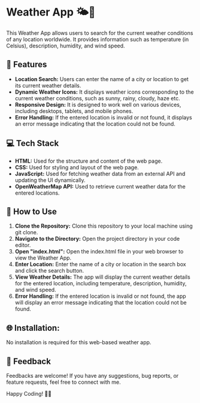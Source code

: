 
# Weather App 🌤️🌈

This Weather App allows users to search for the current weather conditions of any location worldwide. It provides information such as temperature (in Celsius), description, humidity, and wind speed.


## 🌟 Features

- **Location Search:** Users can enter the name of a city or location to get its current weather details.
- **Dynamic Weather Icons:** It displays weather icons corresponding to the current weather conditions, such as sunny, rainy, cloudy, haze etc.
- **Responsive Design:** It is designed to work well on various devices, including desktops, tablets, and mobile phones.
- **Error Handling:** If the entered location is invalid or not found, it displays an error message indicating that the location could not be found.


## 💻 Tech Stack


- **HTML:** Used for the structure and content of the web page.
- **CSS:** Used for styling and layout of the web page.
- **JavaScript:** Used for fetching weather data from an external API and updating the UI dynamically.
- **OpenWeatherMap API:** Used to retrieve current weather data for the entered locations.


## 🎯 How to Use

1. **Clone the Repository:** Clone this repository to your local machine using git clone.
2. **Navigate to the Directory:** Open the project directory in your code editor.
3. **Open "index.html":** Open the index.html file in your web browser to view the Weather App.
4. **Enter Location:** Enter the name of a city or location in the search box and click the search button.
5. **View Weather Details:** The app will display the current weather details for the entered location, including temperature, description, humidity, and wind speed.
6. **Error Handling:** If the entered location is invalid or not found, the app will display an error message indicating that the location could not be found.


## 🌐 Installation: 

No installation is required for this web-based weather app.


## 📝 Feedback

Feedbacks are welcome! If you have any suggestions, bug reports, or feature requests, feel free to connect with me.

Happy Coding! 🚀✨


